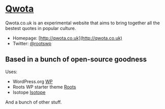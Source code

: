 # [Qwota](http://qwota.co.uk)

Qwota.co.uk is an experimental website that aims to bring together all the bestest quotes in popular culture.


* Homepage: [http://qwota.co.uk](http://qwota.co.uk)
* Twitter: [@rootswp](https://twitter.com/nonbeliever)


## Based in a bunch of open-source goodness

Uses:

* WordPress.org [WP](https://wordpress.org/)
* Roots WP starter theme [Roots](https://roots.io/)
* Isotope [Isotope](http://isotope.metafizzy.co/)

And a bunch of other stuff.
